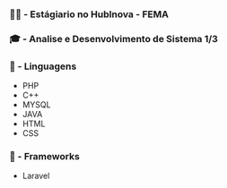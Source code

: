 <h3>👨‍💻 - Estágiario no HubInova - FEMA </h3>

<h3>🎓 - Analise e Desenvolvimento de Sistema 1/3</h3>

<h3>👾 - Linguagens</h3>
<ul>
    <li>PHP</li>
    <li>C++</li>
    <li>MYSQL</li>
    <li>JAVA</li>
    <li>HTML</li>
    <li>CSS</li>
</ul>

<h3>🤖 - Frameworks</h3>
<ul>
    <li>Laravel</li>
</ul>
